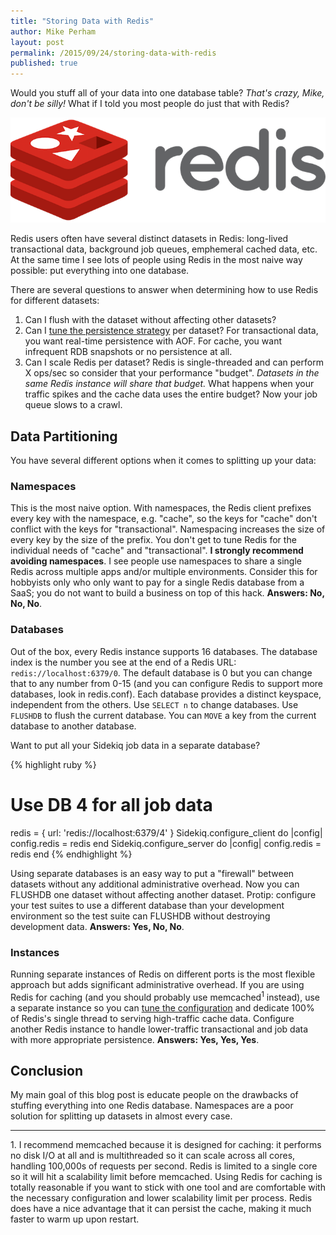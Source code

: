 ```yaml
---
title: "Storing Data with Redis"
author: Mike Perham
layout: post
permalink: /2015/09/24/storing-data-with-redis
published: true
---
```


Would you stuff all of your data into one database table?  *That's crazy, Mike,
don't be silly!*  What if I told you most people do just that with Redis?

<img src="/images/redis.png" width="740px" />

Redis users often have several distinct datasets in Redis: long-lived transactional data, background job queues,
emphemeral cached data, etc.  At the same time I see lots of people using Redis in the most naive way possible:
put everything into one database.

There are several questions to answer when determining how to use Redis for different datasets:

1. Can I flush with the dataset without affecting other datasets?
2. Can I [tune the persistence strategy][0] per dataset?
   For transactional data, you want real-time persistence with AOF.
   For cache, you want infrequent RDB snapshots or no persistence at all.
3. Can I scale Redis per dataset?  Redis is single-threaded and can perform X ops/sec so consider that your
   performance "budget".  *Datasets in the same Redis instance will share that budget.*  What happens when your
   traffic spikes and the cache data uses the entire budget?  Now your job queue slows to a crawl.

## Data Partitioning

You have several different options when it comes to splitting up your data:

### Namespaces

This is the most naive option.  With namespaces, the Redis client prefixes every key with the
namespace, e.g. "cache", so the keys for "cache" don't conflict with the keys for "transactional".  Namespacing
increases the size of every key by the size of the prefix.  You don't get to tune Redis for the
individual needs of "cache" and "transactional".  **I strongly recommend avoiding namespaces**.
I see people use namespaces to share a single Redis across multiple apps and/or multiple environments.
Consider this for hobbyists only who only want to pay for a single Redis database from a SaaS;
you do not want to build a business on top of this hack.  **Answers: No, No, No**.

### Databases

Out of the box, every Redis instance supports 16 databases.  The database index is the number you see
at the end of a Redis URL: `redis://localhost:6379/0`.  The default database is 0 but you can change that
to any number from 0-15 (and you can configure Redis to support more databases, look in redis.conf).  Each database
provides a distinct keyspace, independent from the others.  Use `SELECT n` to change databases.  Use `FLUSHDB` to flush the
current database.  You can `MOVE` a key from the current database to another database.

Want to put all your Sidekiq job data in a separate database?

{% highlight ruby %}
# Use DB 4 for all job data
redis = { url: 'redis://localhost:6379/4' }
Sidekiq.configure_client do |config|
  config.redis = redis
end
Sidekiq.configure_server do |config|
  config.redis = redis
end
{% endhighlight %}

Using separate databases is an easy way to put a "firewall" between datasets without any additional administrative
overhead.  Now you can FLUSHDB one dataset without affecting another dataset.  Protip: configure your test suites
to use a different database than your development environment so the test suite can FLUSHDB without destroying development data.
**Answers: Yes, No, No**.

### Instances

Running separate instances of Redis on different ports is the most flexible approach but adds significant administrative
overhead.  If you are using Redis for caching (and you should probably use memcached<sup>1</sup> instead), use a separate instance
so you can [tune the configuration][1] and dedicate 100% of Redis's single thread to serving high-traffic cache data.
Configure another Redis instance to handle lower-traffic transactional and job data with more appropriate persistence.
**Answers: Yes, Yes, Yes**.

## Conclusion

My main goal of this blog post is educate people on the drawbacks of stuffing everything into one Redis database.
Namespaces are a poor solution for splitting up datasets in almost every case.

<hr/>
1. I recommend memcached because it is designed for caching: it performs no disk I/O at all and is multithreaded so it can scale
across all cores, handling 100,000s of requests per second.  Redis is limited to a single core so it will hit a scalability
limit before memcached.  Using Redis for caching is totally reasonable if you want to stick
with one tool and are comfortable with the necessary configuration and lower scalability limit per process.  Redis does
have a nice advantage that it can persist the cache, making it much faster to warm up upon restart.

[0]: http://redis.io/topics/persistence
[1]: http://redis.io/topics/lru-cache
